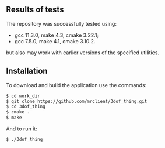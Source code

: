 ## Results of tests
The repository was successfully tested using:
- gcc 11.3.0, make 4.3, cmake 3.22.1;
- gcc 7.5.0, make 4.1, cmake 3.10.2.

but also may work with earlier versions of the specified utilities.

## Installation
To download and build the application use the commands:
```bash
$ cd work_dir
$ git clone https://github.com/mrclient/3dof_thing.git
$ cd 3dof_thing
$ cmake .
$ make
```

And to run it:
```bash
$ ./3dof_thing
```
